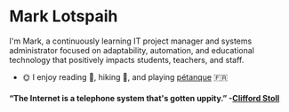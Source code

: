 # Mark Lotspaih

I'm Mark, a continuously learning IT project manager and systems administrator focused on adaptability, automation, and educational technology that positively impacts students, teachers, and staff.

* :sun_with_face: I enjoy reading :blue_book:, hiking :sunrise_over_mountains:, and playing [pétanque](https://www.youtube.com/watch?v=IjmLFKlVHlk) :fr:

#### “The Internet is a telephone system that's gotten uppity.” -[Clifford Stoll](https://en.wikipedia.org/wiki/Clifford_Stoll)
